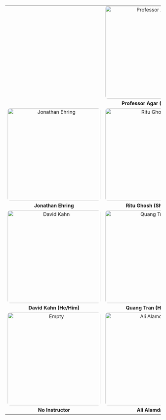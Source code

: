 <style>
td, th {
   border: none !important;
   text-align: center;
   vertical-align: top;
}
.instructor-card {
   display: inline-block;
   text-align: center;
   margin: 0 auto;
}
.instructor-card img {
   width: 300px;
   height: 300px; /* Ensures square dimensions */
   object-fit: cover; /* Crops the image while preserving aspect ratio */
   border-radius: 8px;
}
.instructor-card a {
   display: block;
   margin-top: 5px;
   font-weight: bold;
   text-decoration: none;
}
</style>

<table>
<tr>
   <td colspan="3">
      <div class="instructor-card">
         <img src="../../_static/instructors/Agar.jpg" alt="Professor Agar">
         <a href="mailto:engr131w24@drexel.edu">Professor Agar (He/Him)</a>
      </div>
   </td>
</tr>
<tr>
    <td>
        <div class="instructor-card">
            <img src="../../_static/instructors/Ehring.JPG" alt="Jonathan Ehring">
            <a href="mailto:jce63@drexel.edu">Jonathan Ehring</a>
        </div>
    </td>
    <td>
        <div class="instructor-card">
            <img src="../../_static/instructors/Ritu.png" alt="Ritu Ghosh">
            <a href="mailto:rg897@drexel.edu">Ritu Ghosh (She/Her)</a>
        </div>
    </td>
    <td>
        <div class="instructor-card">
            <img src="../../_static/instructors/Xinqiao.jpg" alt="Xinqiao Zhang">
            <a href="mailto:xz498@drexel.edu">Xinqiao Zhang (She/Her)</a>
        </div>
    </td>
</tr>
<tr>
    <td>
        <div class="instructor-card">
            <img src="../../_static/instructors/David-Khan.png" alt="David Kahn">
            <a href="mailto:dak329@drexel.edu">David Kahn (He/Him)</a>
        </div>
    </td>
    <td>
        <div class="instructor-card">
            <img src="../../_static/instructors/quang.png" alt="Quang Tran">
            <a href="mailto:qt49@drexel.edu">Quang Tran (He/Him)</a>
        </div>
    </td>
    <td>
        <div class="instructor-card">
            <img src="../../_static/instructors/empty.jpg" alt="Peihan Li">
            <a href="mailto:pl525@drexel.edu">Peihan (Carl) Li (He/Him)</a>
        </div>
    </td>
</tr>
<tr>
    <td>
        <div class="instructor-card">
            <img src="../../_static/instructors/empty.jpg" alt="Empty">
            <a href="#">No Instructor</a>
        </div>
    </td>
    <td>
        <div class="instructor-card">
            <img src="../../_static/instructors/empty.jpg" alt="Ali Alamdari">
            <a href="mailto:ag4328@drexel.edu">Ali Alamdari</a>
        </div>
    </td>
    <td>
        <div class="instructor-card">
            <img src="../../_static/instructors/empty.jpg" alt="Empty">
            <a href="#">No Instructor</a>
        </div>
    </td>
</tr>
</table>
